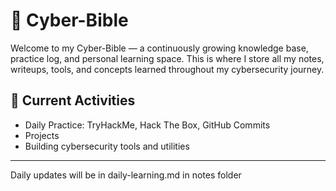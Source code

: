 # 🧠 Cyber-Bible

Welcome to my Cyber-Bible — a continuously growing knowledge base, practice log, and personal learning space. This is where I store all my notes, writeups, tools, and concepts learned throughout my cybersecurity journey.

## 🚀 Current Activities
- Daily Practice: TryHackMe, Hack The Box, GitHub Commits
- Projects 
- Building cybersecurity tools and utilities

---

Daily updates will be in daily-learning.md in notes folder
